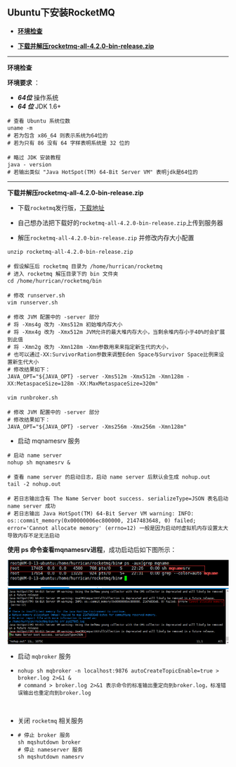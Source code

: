## Ubuntu下安装RocketMQ



+ <a href="#envCheck">**环境检查**</a>


+ <a href="#unzip">**下载并解压rocketmq-all-4.2.0-bin-release.zip**</a>






-----

<a name="envCheck">**环境检查**</a>

**环境要求** ：

+ ***64位*** 操作系统
+ ***64 位*** JDK 1.6+

```shell
# 查看 Ubuntu 系统位数
uname -m
# 若为包含 x86_64 则表示系统为64位的
# 若为只有 86 没有 64 字样表明系统是 32 位的

# 略过 JDK 安装教程
java - version
# 若输出类似 "Java HotSpot(TM) 64-Bit Server VM" 表明jdk是64位的
```



----

<a name="unzip">**下载并解压rocketmq-all-4.2.0-bin-release.zip**</a>

+ 下载`rocketmq`发行版，<a href="https://www.apache.org/dyn/closer.cgi?path=rocketmq/4.2.0/rocketmq-all-4.2.0-bin-release.zip">下载地址</a>


+ 自己想办法把下载好的`rocketmq-all-4.2.0-bin-release.zip`上传到服务器


+ 解压`rocketmq-all-4.2.0-bin-release.zip` 并修改内存大小配置

```shell
unzip rocketmq-all-4.2.0-bin-release.zip 

# 假设解压后 rocketmq 目录为 /home/hurrican/rocketmq
# 进入 rocketmq 解压目录下的 bin 文件夹
cd /home/hurrican/rocketmq/bin

# 修改 runserver.sh
vim runserver.sh

# 修改 JVM 配置中的 -server 部分
# 将 -Xms4g 改为 -Xms512m 初始堆内存大小
# 将 -Xmx4g 改为 -Xmx512m JVM允许的最大堆内存大小，当剩余堆内存小于40%时会扩展到此值
# 将 -Xmn2g 改为 -Xmn128m -Xmn参数用来来指定新生代的大小，
# 也可以通过-XX:SurvivorRation参数来调整Eden Space与Survivor Space比例来设置新生代大小
# 修改结果如下：
JAVA_OPT="${JAVA_OPT} -server -Xms512m -Xmx512m -Xmn128m -XX:MetaspaceSize=128m -XX:MaxMetaspaceSize=320m"

vim runbroker.sh

# 修改 JVM 配置中的 -server 部分
# 修改结果如下：
JAVA_OPT="${JAVA_OPT} -server -Xms256m -Xmx256m -Xmn128m"
```

+ 启动 mqnamesrv 服务

```shell
# 启动 name server
nohup sh mqnamesrv &

# 查看 name server 的启动日志，启动 name server 后默认会生成 nohup.out
tail -2 nohup.out

# 若日志输出含有 The Name Server boot success. serializeType=JSON 表名启动 name server 成功
# 若日志输出 Java HotSpot(TM) 64-Bit Server VM warning: INFO: os::commit_memory(0x00000006ec800000, 2147483648, 0) failed; error='Cannot allocate memory' (errno=12) 一般是因为启动时虚拟机内存设置太大导致内存不足无法启动
```

**使用 ps 命令查看mqnamesrv进程**，成功启动后如下图所示：

![ps_mqnamesrv](https://github.com/HurricanGod/Home/blob/master/web/RocketMq/img/CheckMqNameSrv.png)
![mqnamesrv_success_start](https://github.com/HurricanGod/Home/blob/master/web/RocketMq/img/NameServer.png)



+ 启动 `mqbroker` 服务

+ ```shell
  nohup sh mqbroker -n localhost:9876 autoCreateTopicEnable=true > broker.log 2>&1 &
  # command > broker.log 2>&1 表示命令的标准输出重定向到broker.log，标准错误输出也重定向到broker.log
  ```

  ​


+ 关闭 `rocketmq` 相关服务

+ ```shell
  # 停止 broker 服务
  sh mqshutdown broker
  # 停止 nameserver 服务
  sh mqshutdown namesrv
  ```

  ​
